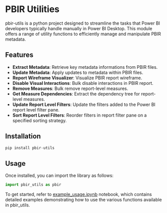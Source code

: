 # PBIR Utilities

pbir-utils is a python project designed to streamline the tasks that Power BI developers typically handle manually in Power BI Desktop. This module offers a range of utility functions to efficiently manage and manipulate PBIR metadata.

## Features

- **Extract Metadata**: Retrieve key metadata informations from PBIR files.
- **Update Metadata**: Apply updates to metadata within PBIR files.
- **Report Wireframe Visualizer**: Visualize PBIR report wireframe.
- **Disable Visual Interactions**: Bulk disable interactions in PBIR report.
- **Remove Measures**: Bulk remove report-level measures.
- **Get Measure Dependencies**: Extract the dependency tree for report-level measures.
- **Update Report Level Filters**: Update the filters added to the Power BI report level filter pane.
- **Sort Report Level Filters**: Reorder filters in report filter pane on a specified sorting strategy.

## Installation
```python
pip install pbir-utils
```

## Usage
Once installed, you can import the library as follows:
```python
import pbir_utils as pbir
```
To get started, refer to [example_usage.ipynb](examples/example_usage.ipynb) notebook, which contains detailed examples demonstrating how to use the various functions available in pbir_utils.